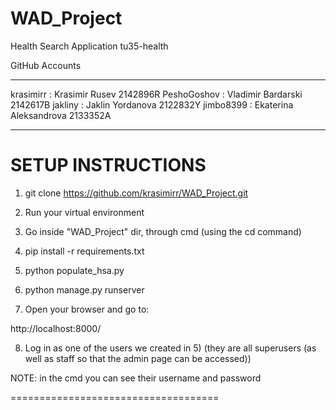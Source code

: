 # WAD_Project
Health Search Application
tu35-health

GitHub Accounts

--------------------

krasimirr : Krasimir Rusev 2142896R
PeshoGoshov : Vladimir Bardarski 2142617B
jakliny : Jaklin Yordanova  2122832Y
jimbo8399 : Ekaterina Aleksandrova 2133352A

--------------------

SETUP INSTRUCTIONS
====================================

1) git clone https://github.com/krasimirr/WAD_Project.git

2) Run your virtual environment

3) Go inside "WAD_Project" dir, through cmd (using the cd command)

4) pip install -r requirements.txt

5) python populate_hsa.py

6) python manage.py runserver

7) Open your browser and go to:

http://localhost:8000/

8) Log in as one of the users we created in 5) (they are all superusers (as well as staff so that the admin page can be accessed))

NOTE: in the cmd you can see their username and password

====================================
